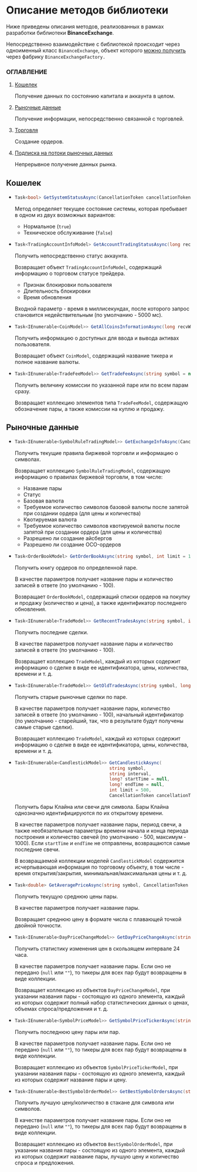 # Описание методов библиотеки

Ниже приведены описания методов, реализованных в рамках разработки библиотеки **BinanceExchange**.

Непосредственно взаимодействие с библиотекой происходит через одноименный класс `BinanceExchange`, объект которого [можно получить](docs/examples.md) через фабрику `BinanceExchangeFactory.`

### ОГЛАВЛЕНИЕ

1. [Кошелек](#Кошелек)

   Получение данных по состоянию капитала и аккаунта в целом.

2. [Рыночные данные](#Рыночные_данные)

   Получение информации, непосредственно связанной с торговлей.

3. [Торговля](#Торговля)

   Создание ордеров.

4. [Подписка на потоки рыночных данных](#Подписка)

   Непрерывное получение данных рынка.

## <a name="Кошелек">Кошелек</a>

- ```c#
  Task<bool> GetSystemStatusAsync(CancellationToken cancellationToken = default);
  ```

  Метод определяет текущее состояние системы, которая пребывает в одном из двух возможных вариантов:

  - Нормальное (`true`)
  - Техническое обслуживание (`false`)

- ```c#
  Task<TradingAccountInfoModel> GetAccountTradingStatusAsync(long recvWindow = 5000, CancellationToken cancellationToken = default);
  ```

  Получить непосредственно статус аккаунта. 

  Возвращает объект `TradingAccountInfoModel`, содержащий информацию о торговом статусе трейдера.

  - Признак блокировки пользователя
  - Длительность блокировки
  - Время обновления

  Входной параметр - время в миллисекундах, после которого запрос становится недействительным (по умолчанию - 5000 мс).

- ```c#
  Task<IEnumerable<CoinModel>> GetAllCoinsInformationAsync(long recvWindow = 5000, CancellationToken cancellationToken = default);
  ```

  Получить информацию о доступных для ввода и вывода активах пользователя.

  Возвращает объект `CoinModel`, содержащий название тикера и полное название валюты.

- ```c#
  Task<IEnumerable<TradeFeeModel>> GetTradeFeeAsync(string symbol = null, long recvWindow = 5000, CancellationToken cancellationToken = default);
  ```

  Получить величину комиссии по указанной паре или по всем парам сразу. 

  Возвращает коллекцию элементов типа `TradeFeeModel`, содержащую обозначение пары, а также комиссии на куплю и продажу.

## <a name="Рыночные_данные">Рыночные данные</a>

- ```c#
  Task<IEnumerable<SymbolRuleTradingModel>> GetExchangeInfoAsync(CancellationToken cancellationToken = default);
  ```

  Получить текущие правила биржевой торговли и информацию о символах.

  Возвращает коллекцию `SymbolRuleTradingModel`, содержащую информацию о правилах биржевой торговли, в том числе:

  - Название пары
  - Статус
  - Базовая валюта
  - Требуемое количество символов базовой валюты после запятой при создании ордера (для цены и количества)
  - Квотируемая валюта
  - Требуемое количество символов квотируемой валюты после запятой при создании ордера (для цены и количества)
  - Разрешено ли создание айсбергов
  - Разрешено ли создание OCO-ордеров

- ```c#
  Task<OrderBookModel> GetOrderBookAsync(string symbol, int limit = 100, CancellationToken cancellationToken = default);
  ```

  Получить книгу ордеров по определенной паре. 

  В качестве параметров получает название пары и количество записей в ответе (по умолчанию - 100).

  Возвращает `OrderBookModel`, содержащий списки ордеров на покупку и продажу (количество и цена), а также идентификатор последнего обновления.

- ```c#
  Task<IEnumerable<TradeModel>> GetRecentTradesAsync(string symbol, int limit = 500, CancellationToken cancellationToken = default);
  ```

  Получить последние сделки. 

  В качестве параметров получает название пары и количество записей в ответе (по умолчанию - 100).

  Возвращает коллекцию `TradeModel`, каждый из которых содержит информацию о сделке в виде ее идентификатора, цены, количества, времени и т. д.

- ```c#
  Task<IEnumerable<TradeModel>> GetOldTradesAsync(string symbol, long? fromId = null, int limit = 500, CancellationToken cancellationToken = default);
  ```

  Получить старые рыночные сделки по паре. 

  В качестве параметров получает название пары, количество записей в ответе (по умолчанию - 100), начальный идентификатор (по умолчанию - старейший, так, что в результате будут получены самые старые сделки).

  Возвращает коллекцию `TradeModel`, каждый из которых содержит информацию о сделке в виде ее идентификатора, цены, количества, времени и т. д.

- ````c#
  Task<IEnumerable<CandlestickModel>> GetCandlestickAsync(  
                                      string symbol,
                                      string interval,
                                      long? startTime = null,
                                      long? endTime = null,
                                      int limit = 500,
                                      CancellationToken cancellationToken = default);
  ````

  Получить бары Клайна или свечи для символа. Бары Клайна однозначно идентифицируются по их открытому времени.

  В качестве параметров получает название пары, период свечи, а также необязательные параметры времени начала и конца периода построения и количество свечей (по умолчанию - 500, максимум - 1000). Если `startTime` и `endTime` не отправлены, возвращаются самые последние свечи.

  В возвращаемой коллекции моделей `CandlestickModel` содержится исчерпывающая информация по торговому объекту, в том числе - время открытия/закрытия, минимальная/максимальная цены и т. д.

- ```c#
  Task<double> GetAveragePriceAsync(string symbol, CancellationToken cancellationToken = default);
  ```

  Получить текущую среднюю цены пары. 

  В качестве параметров получает название пары.

  Возвращает среднюю цену в формате числа с плавающей точкой двойной точности.

- ```c#
  Task<IEnumerable<DayPriceChangeModel>> GetDayPriceChangeAsync(string symbol, CancellationToken cancellationToken = default);
  ```

  Получить статистику изменения цен в скользящем интервале 24 часа. 

  В качестве параметров получает название пары. Если оно не передано (`null` или `""`), то тикеры для всех пар будут возвращены в виде коллекции.

  Возвращает коллекцию из объектов `DayPriceChangeModel`, при указании названия пары - состоящую из одного элемента, каждый из которых содержит полный набор статистических данных о ценах, объемах спроса/предложения и т. д.

- ```c#
  Task<IEnumerable<SymbolPriceModel>> GetSymbolPriceTickerAsync(string symbol, CancellationToken cancellationToken = default);
  ```

  Получить последнюю цену пары или пар.

  В качестве параметров получает название пары. Если оно не передано (`null` или `""`), то тикеры для всех пар будут возвращены в виде коллекции.

  Возвращает коллекцию из объектов `SymbolPriceTickerModel`, при указании названия пары - состоящую из одного элемента, каждый из которых содержит название пары и цену.

- ```c#
  Task<IEnumerable<BestSymbolOrderModel>> GetBestSymbolOrdersAsync(string symbol, CancellationToken cancellationToken = default);
  ```

  Получить лучшую цену/количество в стакане для символа или символов.

  В качестве параметров получает название пары. Если оно не передано (`null` или `""`), то тикеры для всех пар будут возвращены в виде коллекции.

  Возвращает коллекцию из объектов `BestSymbolOrderModel`, при указании названия пары - состоящую из одного элемента, каждый из которых содержит название пары, лучшую цену и количество спроса и предложения.